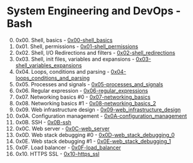 # System Engineering and DevOps - Bash

0. 0x00. Shell, basics - [0x00-shell_basics](https://github.com/nobleenia/alx-system_engineering-devops/tree/master/0x00-shell_basics)
1. 0x01. Shell, permissions - [0x01-shell_permissions](https://github.com/nobleenia/alx-system_engineering-devops/tree/master/0x01-shell_permissions)
2. 0x02. Shell, I/O Redirections and filters - [0x02-shell_redirections](https://github.com/nobleenia/alx-system_engineering-devops/tree/master/0x02-shell_redirections)
3. 0x03. Shell, init files, variables and expansions - [0x03-shell_variables_expansions](https://github.com/nobleenia/alx-system_engineering-devops/tree/master/0x03-shell_variables_expansions)
4. 0x04. Loops, conditions and parsing - [0x04-loops_conditions_and_parsing](https://github.com/nobleenia/alx-system_engineering-devops/tree/master/0x04-loops_conditions_and_parsing)
5. 0x05. Processes and signals - [0x05-processes_and_signals](https://github.com/nobleenia/alx-system_engineering-devops/tree/master/0x05-processes_and_signals)
6. 0x06. Regular expression - [0x06-regular_expressions](https://github.com/nobleenia/alx-system_engineering-devops/tree/master/0x06-regular_expressions)
7. 0x07. Networking basics #0 - [0x07-networking_basics](https://github.com/nobleenia/alx-system_engineering-devops/tree/master/0x07-networking_basics)
8. 0x08. Networking basics #1 - [0x08-networking_basics_2](https://github.com/nobleenia/alx-system_engineering-devops/tree/master/0x08-networking_basics_2)
9. 0x09. Web infrastructure design - [0x09-web_infrastructure_design](https://github.com/nobleenia/alx-system_engineering-devops/tree/master/0x09-web_infrastructure_design)
10. 0x0A. Configuration management - [0x0A-configuration_management](https://github.com/nobleenia/alx-system_engineering-devops/tree/master/0x0A-configuration_management)
11. 0x0B. SSH - [0x0B-ssh](https://github.com/nobleenia/alx-system_engineering-devops/tree/master/0x0B-ssh)
12. 0x0C. Web server - [0x0C-web_server](https://github.com/nobleenia/alx-system_engineering-devops/tree/master/0x0C-web_server)
13. 0x0D. Web stack debugging #0 - [0x0D-web_stack_debugging_0](https://github.com/nobleenia/alx-system_engineering-devops/tree/master/0x0D-web_stack_debugging_0)
14. 0x0E. Web stack debugging #1 - [0x0E-web_stack_debugging_1](https://github.com/nobleenia/alx-system_engineering-devops/tree/master/0x0D-web_stack_debugging_0)
15. 0x0F. Load balancer - [0x0F-load_balancer](https://github.com/nobleenia/alx-system_engineering-devops/tree/master/0x0F-load_balancer)
16. 0x10. HTTPS SSL - [0x10-https_ssl]()